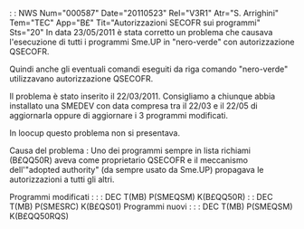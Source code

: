  :  : NWS Num="000587" Date="20110523" Rel="V3R1" Atr="S. Arrighini" Tem="TEC" App="B£" Tit="Autorizzazioni SECOFR sui programmi" Sts="20"
In data 23/05/2011 è stata corretto un problema che causava l'esecuzione di tutti i programmi Sme.UP in "nero-verde" con autorizzazione QSECOFR.

Quindi anche gli eventuali comandi eseguiti da riga comando "nero-verde" utilizzavano autorizzazione QSECOFR.

Il problema è stato inserito il 22/03/2011. Consigliamo a chiunque abbia installato una SMEDEV con data compresa tra il 22/03 e il 22/05 di aggiornarla oppure di aggiornare i 3 programmi modificati.

In loocup questo problema non si presentava.

Causa del problema : 
Uno dei programmi sempre in lista richiami (B£QQ50R) aveva come proprietario QSECOFR e il meccanismo
dell'"adopted authority" (da sempre usato da Sme.UP) propagava le autorizzazioni a tutti gli altri.

Programmi modificati : 
 :  : DEC T(MB) P(SMEQSM) K(B£QQ50R)
 :  : DEC T(MB) P(SMESRC) K(B£QS01)
Programmi nuovi : 
 :  : DEC T(MB) P(SMEQSM) K(B£QQ50RQS)
